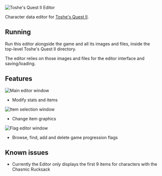 ![Toshe's Quest II Editor](https://user-images.githubusercontent.com/6226898/119236959-4b285900-bb08-11eb-8445-8ece9be94cd6.png)

Character data editor for [Toshe's Quest II](https://github.com/1bengardner/toshes-quest-ii).

## Running

Run this editor alongside the game and all its images and files, inside the top-level Toshe's Quest II directory.

The editor relies on those images and files for the editor interface and saving/loading.

## Features

![Main editor window](https://user-images.githubusercontent.com/6226898/119273813-a3c82680-bbda-11eb-9552-acb5c72ecddc.png)
- Modify stats and items

![Item selection window](https://user-images.githubusercontent.com/6226898/119273858-df62f080-bbda-11eb-889f-945ba84a1312.png)
- Change item graphics

![Flag editor window](https://user-images.githubusercontent.com/6226898/119273897-06212700-bbdb-11eb-91d8-fb22ede64d6d.png)
- Browse, find, add and delete game progression flags

## Known issues

- Currently the Editor only displays the first 9 items for characters with the Chasmic Rucksack